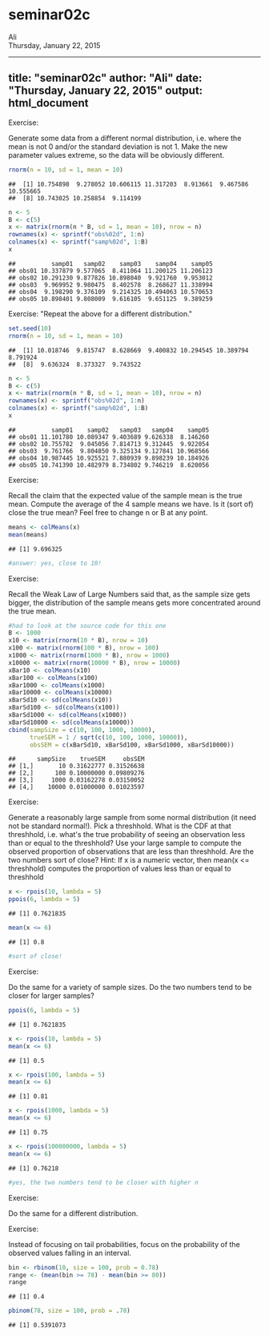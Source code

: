 # seminar02c
Ali  
Thursday, January 22, 2015  

---
title: "seminar02c"
author: "Ali"
date: "Thursday, January 22, 2015"
output: html_document
---
Exercise:

Generate some data from a different normal distribution, i.e. where the mean is not 0 and/or the standard deviation is not 1. Make the new parameter values extreme, so the data will be obviously different.



```r
rnorm(n = 10, sd = 1, mean = 10)
```

```
##  [1] 10.754898  9.278052 10.606115 11.317203  8.913661  9.467586 10.555665
##  [8] 10.743025 10.258854  9.114199
```

```r
n <- 5
B <- c(5)
x <- matrix(rnorm(n * B, sd = 1, mean = 10), nrow = n)
rownames(x) <- sprintf("obs%02d", 1:n)
colnames(x) <- sprintf("samp%02d", 1:B)
x
```

```
##          samp01   samp02    samp03    samp04    samp05
## obs01 10.337879 9.577065  8.411064 11.200125 11.206123
## obs02 10.291230 9.877826 10.898040  9.921760  9.953012
## obs03  9.969952 9.980475  8.402578  8.268627 11.338994
## obs04  9.198290 9.376109  9.214325 10.494063 10.570653
## obs05 10.898401 9.808009  9.616105  9.651125  9.389259
```
Exercise:
"Repeat the above for a different distribution."



```r
set.seed(10)
rnorm(n = 10, sd = 1, mean = 10)
```

```
##  [1] 10.018746  9.815747  8.628669  9.400832 10.294545 10.389794  8.791924
##  [8]  9.636324  8.373327  9.743522
```

```r
n <- 5
B <- c(5)
x <- matrix(rnorm(n * B, sd = 1, mean = 10), nrow = n)
rownames(x) <- sprintf("obs%02d", 1:n)
colnames(x) <- sprintf("samp%02d", 1:B)
x
```

```
##          samp01    samp02   samp03   samp04    samp05
## obs01 11.101780 10.089347 9.403689 9.626338  8.146260
## obs02 10.755782  9.045056 7.814713 9.312445  9.922054
## obs03  9.761766  9.804850 9.325134 9.127841 10.968566
## obs04 10.987445 10.925521 7.880939 9.898239 10.184926
## obs05 10.741390 10.482979 8.734802 9.746219  8.620056
```

Exercise: 

Recall the claim that the expected value of the sample mean is the true mean. Compute the average of the 4 sample means we have. Is it (sort of) close the true mean? Feel free to change n or B at any point.


```r
means <- colMeans(x)
mean(means) 
```

```
## [1] 9.696325
```

```r
#answer: yes, close to 10!
```

Exercise: 

Recall the Weak Law of Large Numbers said that, as the sample size gets bigger, the distribution of the sample means gets more concentrated around the true mean.


```r
#had to look at the source code for this one
B <- 1000
x10 <- matrix(rnorm(10 * B), nrow = 10)
x100 <- matrix(rnorm(100 * B), nrow = 100)
x1000 <- matrix(rnorm(1000 * B), nrow = 1000)
x10000 <- matrix(rnorm(10000 * B), nrow = 10000)
xBar10 <- colMeans(x10)
xBar100 <- colMeans(x100)
xBar1000 <- colMeans(x1000)
xBar10000 <- colMeans(x10000)
xBarSd10 <- sd(colMeans(x10))
xBarSd100 <- sd(colMeans(x100))
xBarSd1000 <- sd(colMeans(x1000))
xBarSd10000 <- sd(colMeans(x10000))
cbind(sampSize = c(10, 100, 1000, 10000),
      trueSEM = 1 / sqrt(c(10, 100, 1000, 10000)),
      obsSEM = c(xBarSd10, xBarSd100, xBarSd1000, xBarSd10000))
```

```
##      sampSize    trueSEM     obsSEM
## [1,]       10 0.31622777 0.31526638
## [2,]      100 0.10000000 0.09809276
## [3,]     1000 0.03162278 0.03150052
## [4,]    10000 0.01000000 0.01023597
```

Exercise: 

Generate a reasonably large sample from some normal distribution (it need not be standard normal!). Pick a threshhold. What is the CDF at that threshhold, i.e. what's the true probability of seeing an observation less than or equal to the threshhold? Use your large sample to compute the observed proportion of observations that are less than threshhold. Are the two numbers sort of close? Hint: If x is a numeric vector, then mean(x <= threshhold) computes the proportion of values less than or equal to threshhold


```r
x <- rpois(10, lambda = 5)
ppois(6, lambda = 5)
```

```
## [1] 0.7621835
```

```r
mean(x <= 6)
```

```
## [1] 0.8
```

```r
#sort of close!
```

Exercise: 

Do the same for a variety of sample sizes. Do the two numbers tend to be closer for larger samples?


```r
ppois(6, lambda = 5)
```

```
## [1] 0.7621835
```

```r
x <- rpois(10, lambda = 5)
mean(x <= 6)
```

```
## [1] 0.5
```

```r
x <- rpois(100, lambda = 5)
mean(x <= 6)
```

```
## [1] 0.81
```

```r
x <- rpois(1000, lambda = 5)
mean(x <= 6)
```

```
## [1] 0.75
```

```r
x <- rpois(100000000, lambda = 5)
mean(x <= 6)
```

```
## [1] 0.76218
```

```r
#yes, the two numbers tend to be closer with higher n
```
Exercise: 

Do the same for a different distribution.

Exercise: 

Instead of focusing on tail probabilities, focus on the probability of the observed values falling in an interval.


```r
bin <- rbinom(10, size = 100, prob = 0.78)
range <- (mean(bin >= 78) - mean(bin >= 80))
range
```

```
## [1] 0.4
```

```r
pbinom(78, size = 100, prob = .78)
```

```
## [1] 0.5391073
```

